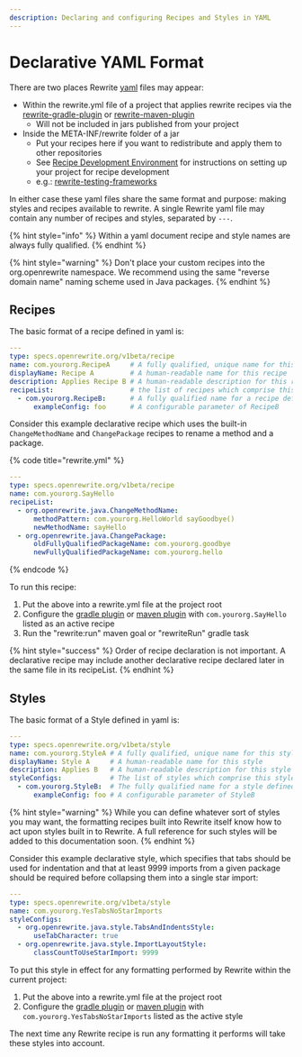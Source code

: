```yaml
---
description: Declaring and configuring Recipes and Styles in YAML
---
```


# Declarative YAML Format

There are two places Rewrite [yaml](https://yaml.org/) files may appear:

* Within the rewrite.yml file of a project that applies rewrite recipes via the [rewrite-gradle-plugin](gradle-plugin-configuration.md) or [rewrite-maven-plugin](rewrite-maven-plugin.md)
  * Will not be included in jars published from your project
* Inside the META-INF/rewrite folder of a jar
  * Put your recipes here if you want to redistribute and apply them to other repositories
  * See [Recipe Development Environment](../getting-started/recipe-development-environment.md) for instructions on setting up your project for recipe development
  * e.g.: [rewrite-testing-frameworks](https://github.com/openrewrite/rewrite-testing-frameworks/tree/master/src/main/resources/META-INF/rewrite)

In either case these yaml files share the same format and purpose: making styles and recipes available to rewrite. A single Rewrite yaml file may contain any number of recipes and styles, separated by `---`.

{% hint style="info" %}
Within a yaml document recipe and style names are always fully qualified.
{% endhint %}

{% hint style="warning" %}
Don't place your custom recipes into the org.openrewrite namespace. We recommend using the same "reverse domain name" naming scheme used in Java packages.
{% endhint %}

## Recipes

The basic format of a recipe defined in yaml is:

```yaml
---
type: specs.openrewrite.org/v1beta/recipe
name: com.yourorg.RecipeA     # A fully qualified, unique name for this recipe
displayName: Recipe A         # A human-readable name for this recipe
description: Applies Recipe B # A human-readable description for this recipe
recipeList:                   # the list of recipes which comprise this recipe
  - com.yourorg.RecipeB:      # A fully qualified name for a recipe defined elsewhere
      exampleConfig: foo      # A configurable parameter of RecipeB
```

Consider this example declarative recipe which uses the built-in `ChangeMethodName` and `ChangePackage` recipes to rename a method and a package.

{% code title="rewrite.yml" %}
```yaml
---
type: specs.openrewrite.org/v1beta/recipe
name: com.yourorg.SayHello
recipeList:
  - org.openrewrite.java.ChangeMethodName:
      methodPattern: com.yourorg.HelloWorld sayGoodbye()
      newMethodName: sayHello
  - org.openrewrite.java.ChangePackage:
      oldFullyQualifiedPackageName: com.yourorg.goodbye
      newFullyQualifiedPackageName: com.yourorg.hello
```
{% endcode %}

To run this recipe:

1. Put the above into a rewrite.yml file at the project root
2. Configure the [gradle plugin](gradle-plugin-configuration.md) or [maven plugin](rewrite-maven-plugin.md) with `com.yourorg.SayHello` listed as an active recipe
3. Run the "rewrite:run" maven goal or "rewriteRun" gradle task

{% hint style="success" %}
Order of recipe declaration is not important. A declarative recipe may include another declarative recipe declared later in the same file in its recipeList.
{% endhint %}

## Styles

The basic format of a Style defined in yaml is:

```yaml
---
type: specs.openrewrite.org/v1beta/style
name: com.yourorg.StyleA # A fully qualified, unique name for this style
displayName: Style A     # A human-readable name for this style
description: Applies B   # A human-readable description for this style
styleConfigs:            # The list of styles which comprise this style
  - com.yourorg.StyleB:  # The fully qualified name for a style defined elsewhere
      exampleConfig: foo # A configurable parameter of StyleB
```

{% hint style="warning" %}
While you can define whatever sort of styles you may want, the formatting recipes built into Rewrite itself know how to act upon styles built in to Rewrite. A full reference for such styles will be added to this documentation soon.
{% endhint %}

Consider this example declarative style, which specifies that tabs should be used for indentation and that at least 9999 imports from a given package should be required before collapsing them into a single star import:

```yaml
---
type: specs.openrewrite.org/v1beta/style
name: com.yourorg.YesTabsNoStarImports
styleConfigs:
  - org.openrewrite.java.style.TabsAndIndentsStyle:
      useTabCharacter: true
  - org.openrewrite.java.style.ImportLayoutStyle:
      classCountToUseStarImport: 9999
```

To put this style in effect for any formatting performed by Rewrite within the current project:

1. Put the above into a rewrite.yml file at the project root
2. Configure the [gradle plugin](gradle-plugin-configuration.md) or [maven plugin](rewrite-maven-plugin.md) with `com.yourorg.YesTabsNoStarImports` listed as the active style

The next time any Rewrite recipe is run any formatting it performs will take these styles into account.


